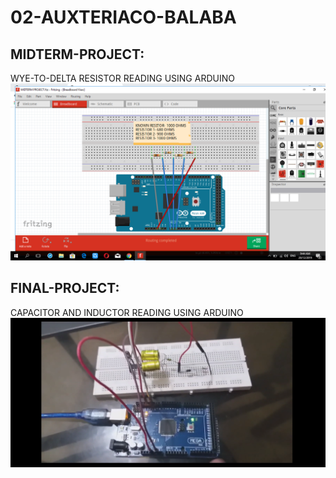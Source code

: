 # 02-AUXTERIACO-BALABA
## MIDTERM-PROJECT:
WYE-TO-DELTA RESISTOR READING USING ARDUINO
<br>
[![INSERT YOUR PICTURE HERE](https://github.com/BSCPE-2A-EE-1-TERM-1-S-Y-19-20/02-AUXTERIACO-BALABA/blob/master/MIDTERM-PROJECT.png)]()

## FINAL-PROJECT:
CAPACITOR AND INDUCTOR READING USING ARDUINO
<br>
[![INSERT YOUR FRITZING PICTURE HERE](https://github.com/BSCPE-2A-EE-1-TERM-1-S-Y-19-20/02-AUXTERIACO-BALABA/blob/master/FINAL-PROJECT.png)]()
